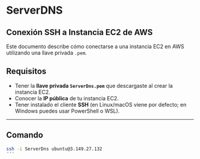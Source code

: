 # ServerDNS

## Conexión SSH a Instancia EC2 de AWS

Este documento describe cómo conectarse a una instancia EC2 en AWS utilizando una llave privada `.pem`.

## Requisitos

- Tener la **llave privada `ServerDns.pem`** que descargaste al crear la instancia EC2.
- Conocer la **IP pública** de tu instancia EC2.
- Tener instalado el cliente **SSH** (en Linux/macOS viene por defecto; en Windows puedes usar PowerShell o WSL).

---

## Comando
``` bash
ssh -i ServerDns ubuntu@3.149.27.132
´´´